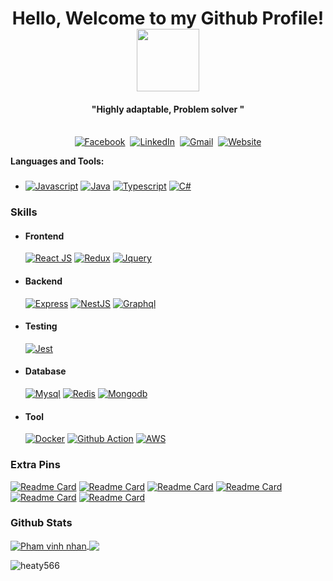 <p>
  <h1 align="center"><b>Hello, Welcome to my Github Profile!</b><img src="https://media.giphy.com/media/bcKmIWkUMCjVm/giphy.gif" width="100" /></h1>
</p>
<p>
  <h4 align="center"><b>"Highly adaptable, Problem solver "</b></h4>
</p>

<p align="center">
<br>
<a href="https://www.facebook.com/Heaty566"><img src="https://img.shields.io/badge/facebook-%231877F2.svg?&style=for-the-badge&logo=facebook&logoColor=white" alt="Facebook" /></a>&nbsp;
<a href="https://www.linkedin.com/in/heaty566/"><img src="https://img.shields.io/badge/linkedin-%230077B5.svg?&style=for-the-badge&logo=linkedin&logoColor=white" alt="LinkedIn" /></a>&nbsp;
<a href="mailto:heaty566@gmail.com"><img src="https://img.shields.io/badge/gmail-%23D14836.svg?&style=for-the-badge&logo=gmail&logoColor=white" alt="Gmail"/></a>&nbsp;
<a href="https://heaty566.com"><img alt="Website" src="https://img.shields.io/website?style=for-the-badge&up_message=portfolio&url=https://heaty566.com/"></a>
</p>

**Languages and Tools:**

- ###
     [![Javascript](https://img.shields.io/badge/JavaScript-F7DF1E?style=for-the-badge&logo=javascript&logoColor=black)](#)
     [![Java](https://img.shields.io/badge/Java-ED8B00?style=for-the-badge&logo=java&logoColor=white)](#)
     [![Typescript](https://img.shields.io/badge/TypeScript-007ACC?style=for-the-badge&logo=typescript&logoColor=white)](#)
     [![C#](https://img.shields.io/badge/c%23-%23239120.svg?style=for-the-badge&logo=c-sharp&logoColor=white)](#)

### Skills

- #### Frontend

     [![React JS](https://img.shields.io/badge/React-20232A?style=for-the-badge&logo=react&logoColor=61DAFB)](#)
     [![Redux](https://img.shields.io/badge/redux-%23593d88.svg?style=for-the-badge&logo=redux&logoColor=white)](#)
     [![Jquery](https://img.shields.io/badge/jquery-%230769AD.svg?style=for-the-badge&logo=jquery&logoColor=white)](#)

- #### Backend
     [![Express](https://img.shields.io/badge/Express.js-404D59?style=for-the-badge)](#)
     [![NestJS](https://img.shields.io/badge/nestjs-%23E0234E.svg?style=for-the-badge&logo=nestjs&logoColor=white)](#)
     [![Graphql](https://img.shields.io/badge/-GraphQL-E10098?style=for-the-badge&logo=graphql)](#)
- #### Testing
     [![Jest](https://img.shields.io/badge/-jest-%23C21325?style=for-the-badge&logo=jest&logoColor=white)](#)
- #### Database
     [![Mysql](https://img.shields.io/badge/mysql-%2300f.svg?style=for-the-badge&logo=mysql&logoColor=white)](#)
     [![Redis](https://img.shields.io/badge/redis-%23DD0031.svg?style=for-the-badge&logo=redis&logoColor=white)](#)
     [![Mongodb](https://img.shields.io/badge/MongoDB-%234ea94b.svg?style=for-the-badge&logo=mongodb&logoColor=white)](#)
- #### Tool
     [![Docker](https://img.shields.io/badge/docker-%230db7ed.svg?style=for-the-badge&logo=docker&logoColor=white)](#)
     [![Github Action](https://img.shields.io/badge/githubactions-%232671E5.svg?style=for-the-badge&logo=githubactions&logoColor=white)](#)
     [![AWS](https://img.shields.io/badge/AWS-%23FF9900.svg?style=for-the-badge&logo=amazon-aws&logoColor=white)](#)

### Extra Pins

[![Readme Card](https://github-readme-stats.vercel.app/api/pin/?username=heaty566&repo=mychess&theme=radical)](https://github.com/Heaty566/mychess)
[![Readme Card](https://github-readme-stats.vercel.app/api/pin/?username=heaty566&repo=java-ci-cd-kit&theme=radical)](https://github.com/Heaty566/java-ci-cd-kit)
[![Readme Card](https://github-readme-stats.vercel.app/api/pin/?username=heaty566&repo=thehood&theme=radical)](https://github.com/Heaty566/thehood)
[![Readme Card](https://github-readme-stats.vercel.app/api/pin/?username=heaty566&repo=joi-password&theme=radical)](https://github.com/Heaty566/joi-password)
[![Readme Card](https://github-readme-stats.vercel.app/api/pin/?username=tantruong2303&repo=booking-hotel&theme=radical)](https://github.com/tantruong2303/booking-hotel.git)
[![Readme Card](https://github-readme-stats.vercel.app/api/pin/?username=heaty566&repo=myquiz-v2-nextjs-nestjs&theme=radical)](https://github.com/Heaty566/myquiz-v2-nextjs-nestjs.git)

### Github Stats

<a href="https://github.com/Heaty566">
  <img align="center" src="https://github-readme-stats.anuraghazra1.vercel.app/api?username=heaty566&include_all_commits=true&show_icons=true&theme=radical" alt="Pham vinh nhan" />
</a>
<a href="https://github.com/Heaty566">
  <!-- Change the `github-readme-stats.anuraghazra1.vercel.app` to `github-readme-stats.vercel.app`  -->
  <img align="center" src="https://github-readme-stats.anuraghazra1.vercel.app/api/top-langs/?username=heaty566&layout=compact&theme=radical&langs_count=10" />
</a>

<p>
<img src="https://github-readme-streak-stats.herokuapp.com/?user=heaty566&theme=radical	" alt="heaty566"/>
</p>
